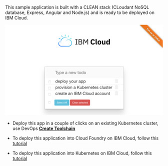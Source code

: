This sample application is built with a CLEAN stack (CLoudant NoSQL database, Express, Angular and Node.js) and is ready to be deployed on IBM Cloud.

![Todo](./screenshot.png)

* Deploy this app in a couple of clicks on an existing Kubernetes cluster, use DevOps [**Create Toolchain**](https://cloud.ibm.com/devops/setup/deploy?repository=https://github.com/lionelmace/mytodo&branch=master)

* To deploy this application into Cloud Foundry on IBM Cloud, follow this [tutorial](https://github.com/lionelmace/bluemix-labs/tree/master/labs/Lab%20CloudFoundry%20-%20Deploy%20TODO%20web%20application)

* To deploy this application into Kubernetes on IBM Cloud, follow this [tutorial](https://lionelmace.github.io/iks-lab)
